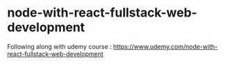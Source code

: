 # node-with-react-fullstack-web-development
Following along with udemy course : https://www.udemy.com/node-with-react-fullstack-web-development

